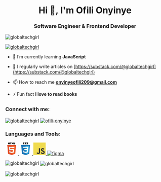 <h1 align="center">Hi 👋, I'm Ofili Onyinye</h1>
<h3 align="center">Software Engineer & Frontend Developer</h3>

<p align="left"> <img src="https://komarev.com/ghpvc/?username=globaltechgirl&label=Profile%20views&color=0e75b6&style=flat" alt="globaltechgirl" /> </p>

<p align="left"> <a href="https://twitter.com/globaltechgirl" target="blank"><img src="https://img.shields.io/twitter/follow/globaltechgirl?logo=twitter&style=for-the-badge" alt="globaltechgirl" /></a> </p>

- 🌱 I’m currently learning **JavaScript**

- 📝 I regularly write articles on [https://substack.com/@globaltechgirl](https://substack.com/@globaltechgirl)

- 📫 How to reach me **onyinyeofili209@gmail.com**

- ⚡ Fun fact **I love to read books**

<h3 align="left">Connect with me:</h3>
<p align="left">
<a href="https://twitter.com/globaltechgirl" target="blank"><img align="center" src="https://raw.githubusercontent.com/rahuldkjain/github-profile-readme-generator/master/src/images/icons/Social/twitter.svg" alt="globaltechgirl" height="30" width="40" /></a>
<a href="https://linkedin.com/in/ofili-onyinye" target="blank"><img align="center" src="https://raw.githubusercontent.com/rahuldkjain/github-profile-readme-generator/master/src/images/icons/Social/linked-in-alt.svg" alt="ofili-onyinye" height="30" width="40" /></a>
</p>

<h3 align="left">Languages and Tools:</h3>
<p align="left"> <a href="https://www.w3.org/html/" target="_blank" rel="noreferrer"> <img src="https://raw.githubusercontent.com/devicons/devicon/master/icons/html5/html5-original-wordmark.svg" alt="html5" width="40" height="40"/> </a> <a href="https://www.w3schools.com/css/" target="_blank" rel="noreferrer"> <img src="https://raw.githubusercontent.com/devicons/devicon/master/icons/css3/css3-original-wordmark.svg" alt="css3" width="40" height="40"/> </a> <a href="https://developer.mozilla.org/en-US/docs/Web/JavaScript" target="_blank" rel="noreferrer"> <img src="https://raw.githubusercontent.com/devicons/devicon/master/icons/javascript/javascript-original.svg" alt="javascript" width="40" height="40"/> </a> <a href="https://www.figma.com/" target="_blank" rel="noreferrer"> <img src="https://www.vectorlogo.zone/logos/figma/figma-icon.svg" alt="figma" width="40" height="40"/> </a> </p>

<p><img align="left" src="https://github-readme-stats.vercel.app/api/top-langs?username=globaltechgirl&show_icons=true&locale=en&layout=compact" alt="globaltechgirl" /></p>

<p>&nbsp;<img align="center" src="https://github-readme-stats.vercel.app/api?username=globaltechgirl&show_icons=true&locale=en" alt="globaltechgirl" /></p>

<p><img align="center" src="https://github-readme-streak-stats.herokuapp.com/?user=globaltechgirl&" alt="globaltechgirl" /></p>
